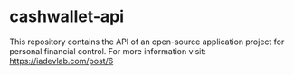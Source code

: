 # cashwallet-api
This repository contains the API of an open-source application project for personal financial control. For more information visit: https://iadevlab.com/post/6
